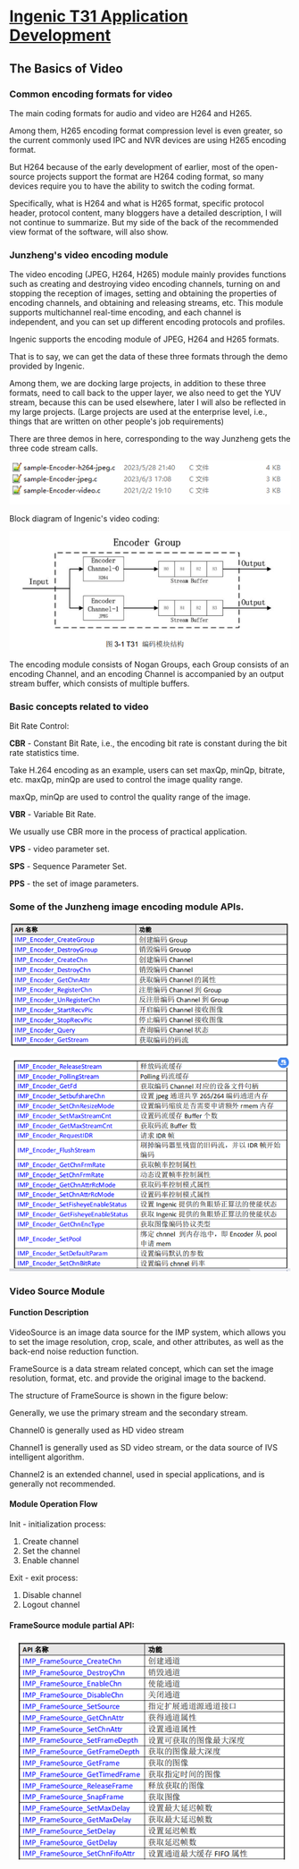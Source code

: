 # [Ingenic T31 Application Development][toc]

The Basics of Video
-------------------

### Common encoding formats for video

The main coding formats for audio and video are H264 and H265.

Among them, H265 encoding format compression level is even greater, so the current commonly used 
IPC and NVR devices are using H265 encoding format.

But H264 because of the early development of earlier, most of the open-source projects support 
the format are H264 coding format, so many devices require you to have the ability to switch 
the coding format.

Specifically, what is H264 and what is H265 format, specific protocol header, protocol content,
many bloggers have a detailed description, I will not continue to summarize. But my side of the
back of the recommended view format of the software, will also show.

### Junzheng's video encoding module

The video encoding (JPEG, H264, H265) module mainly provides functions such as creating and 
destroying video encoding channels, turning on and stopping the reception of images, setting
and obtaining the properties of encoding channels, and obtaining and releasing streams, etc.
This module supports multichannel real-time encoding, and each channel is independent, and 
you can set up different encoding protocols and profiles.

Ingenic supports the encoding module of JPEG, H264 and H265 formats.

That is to say, we can get the data of these three formats through the demo provided by Ingenic.

Among them, we are docking large projects, in addition to these three formats, need to call back
to the upper layer, we also need to get the YUV stream, because this can be used elsewhere, later
I will also be reflected in my large projects. (Large projects are used at the enterprise level, 
i.e., things that are written on other people's job requirements)

There are three demos in here, corresponding to the way Junzheng gets the three code stream calls.

![](assets/net-img-3faa21484cff414aca5f192127df53c2-20230919120230-bvm1yax.png)

Block diagram of Ingenic's video coding:

![](assets/net-img-64e2baae8160b42df88fd36ad78d65c2-20230919120230-o1em2m7.png)

The encoding module consists of Nogan Groups, each Group consists of an encoding Channel, and an
encoding Channel is accompanied by an output stream buffer, which consists of multiple buffers.


### Basic concepts related to video

Bit Rate Control:

__CBR__ - Constant Bit Rate, i.e., the encoding bit rate is constant during the bit rate statistics time.

Take H.264 encoding as an example, users can set maxQp, minQp, bitrate, etc. maxQp, minQp are used to control the image quality range.

maxQp, minQp are used to control the quality range of the image.

__VBR__ - Variable Bit Rate.

We usually use CBR more in the process of practical application.

__VPS__ - video parameter set.

__SPS__ - Sequence Parameter Set.

__PPS__ - the set of image parameters.


### Some of the Junzheng image encoding module APIs.

![](assets/net-img-991c40cd229dfa520bb7a10db7ce5354-20230919120230-0olvaga.png)

![](assets/net-img-e8cca30733b0f8b60291067690f916b7-20230919120230-vz1j9qa.png)


### Video Source Module

#### Function Description

VideoSource is an image data source for the IMP system, which allows you to set the image resolution, 
crop, scale, and other attributes, as well as the back-end noise reduction function.

FrameSource is a data stream related concept, which can set the image resolution, format, etc. and
provide the original image to the backend.

The structure of FrameSource is shown in the figure below:

Generally, we use the primary stream and the secondary stream.

Channel0 is generally used as HD video stream

Channel1 is generally used as SD video stream, or the data source of IVS intelligent algorithm.

Channel2 is an extended channel, used in special applications, and is generally not recommended.


#### Module Operation Flow

Init - initialization process:

1. Create channel
2. Set the channel
3. Enable channel

Exit - exit process:

1. Disable channel
2. Logout channel


#### FrameSource module partial API:

![](assets/net-img-57228b918a5375fe77b925829b74150d-20230919120231-0fu6ih4.png)

[toc]: index.md
